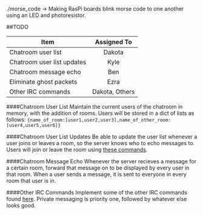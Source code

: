 ./morse_code -> Making RasPi boards blink morse code to one another using
an LED and photoresistor.

##TODO

|Item|Assigned To|
|---|:---:|
|Chatroom user list| Dakota
|Chatroom user list updates| Kyle
|Chatroom message echo| Ben
|Eliminate ghost packets| Ezra
|Other IRC commands| Dakota, Others


####Chatroom User List
Maintain the current users of the chatroom in memory, with the addition of rooms. Users will be stored in a dict of lists as follows:  `{name_of_room:[user1,user2,user3],name_of_other_room:[user4,user5,user6]}`

####Chatroom User List Updates
Be able to update the user list whenever a user joins or leaves a room, so the server knows who to echo messages to. Users will join or leave the room using [these commands](http://www.ircbeginner.com/ircinfo/ircc-commands.html).

####Chatroom Message Echo
Whenever the server recieves a message for a certain room, forward that message on to be displayed by every user in that room. When a user sends a message, it is sent to everyone in every room that user is in.

####Other IRC Commands
Implement some of the other IRC commands found [here](http://www.ircbeginner.com/ircinfo/ircc-commands.html). Private messaging is priority one, followed by whatever else looks good.
